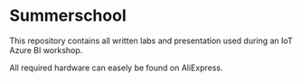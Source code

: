 # Summerschool
This repository contains all written labs and presentation used during an IoT Azure BI workshop.

All required hardware can easely be found on AliExpress.
